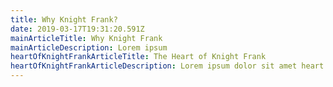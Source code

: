 ```yaml
---
title: Why Knight Frank?
date: 2019-03-17T19:31:20.591Z
mainArticleTitle: Why Knight Frank
mainArticleDescription: Lorem ipsum
heartOfKnightFrankArticleTitle: The Heart of Knight Frank
heartOfKnightFrankArticleDescription: Lorem ipsum dolor sit amet heart pof knight
---
```

